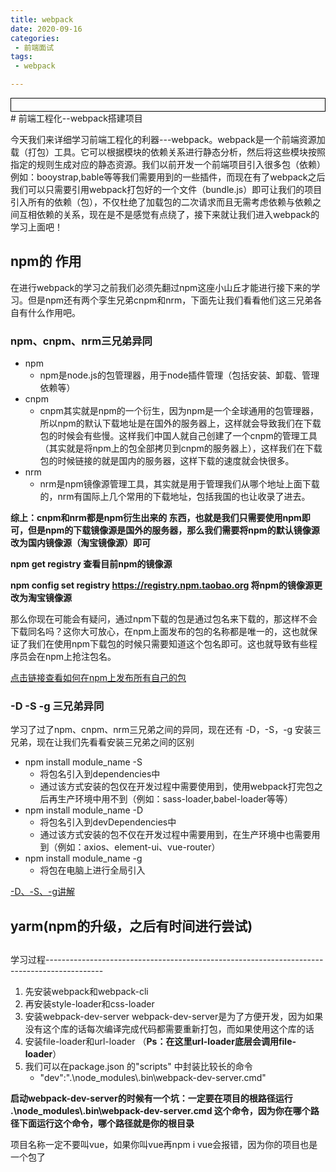 ```yaml
---
title: webpack
date: 2020-09-16
categories:
 - 前端面试
tags:
 - webpack

---
```




<div style="border:solid 1px #000;padding: 10px;">
<Icon type='phone'/>
</div>
# 前端工程化--webpack搭建项目

今天我们来详细学习前端工程化的利器---webpack。webpack是一个前端资源加载（打包）工具。它可以根据模块的依赖关系进行静态分析，然后将这些模块按照指定的规则生成对应的静态资源。我们以前开发一个前端项目引入很多包（依赖）例如：booystrap,bable等等我们需要用到的一些插件，而现在有了webpack之后我们可以只需要引用webpack打包好的一个文件（bundle.js）即可让我们的项目引入所有的依赖（包），不仅杜绝了加载包的二次请求而且无需考虑依赖与依赖之间互相依赖的关系，现在是不是感觉有点绕了，接下来就让我们进入webpack的学习上面吧！

## npm的 作用

在进行webpack的学习之前我们必须先翻过npm这座小山丘才能进行接下来的学习。但是npm还有两个孪生兄弟cnpm和nrm，下面先让我们看看他们这三兄弟各自有什么作用吧。

### npm、cnpm、nrm三兄弟异同

- npm
  - npm是node.js的包管理器，用于node插件管理（包括安装、卸载、管理依赖等）
- cnpm
  - cnpm其实就是npm的一个衍生，因为npm是一个全球通用的包管理器，所以npm的默认下载地址是在国外的服务器上，这样就会导致我们在下载包的时候会有些慢。这样我们中国人就自己创建了一个cnpm的管理工具（其实就是将npm上的包全部拷贝到cnpm的服务器上），这样我们在下载包的时候链接的就是国内的服务器，这样下载的速度就会快很多。
- nrm
  - nrm是npm镜像源管理工具，其实就是用于管理我们从哪个地址上面下载的，nrm有国际上几个常用的下载地址，包括我国的也让收录了进去。

**综上：cnpm和nrm都是npm衍生出来的 东西，也就是我们只需要使用npm即可，但是npm的下载镜像源是国外的服务器，那么我们需要将npm的默认镜像源改为国内镜像源（淘宝镜像源）即可**

**npm get registry   查看目前npm的镜像源**

**npm config set registry https://registry.npm.taobao.org   将npm的镜像源更改为淘宝镜像源**

那么你现在可能会有疑问，通过npm下载的包是通过包名来下载的，那这样不会下载同名吗？这你大可放心，在npm上面发布的包的名称都是唯一的，这也就保证了我们在使用npm下载包的时候只需要知道这个包名即可。这也就导致有些程序员会在npm上抢注包名。

[点击链接查看如何在npm上发布所有自己的包](https://www.cnblogs.com/cangqinglang/p/10267193.html)

### -D  -S  -g 三兄弟异同

学习了过了npm、cnpm、nrm三兄弟之间的异同，现在还有 -D，-S，-g 安装三兄弟，现在让我们先看看安装三兄弟之间的区别

- npm  install  module_name  -S
  - 将包名引入到dependencies中
  - 通过该方式安装的包仅在开发过程中需要使用到，使用webpack打完包之后再生产环境中用不到（例如：sass-loader,babel-loader等等）
- npm  install  module_name  -D
  - 将包名引入到devDependencies中
  - 通过该方式安装的包不仅在开发过程中需要用到，在生产环境中也需要用到（例如：axios、element-ui、vue-router）
- npm  install  module_name  -g
  - 将包在电脑上进行全局引入

[-D、-S、-g讲解](https://www.jianshu.com/p/146aebc394fd)

## yarm(npm的升级，之后有时间进行尝试)

## 

学习过程--------------------------------------------------------------------------------------------



1. 先安装webpack和webpack-cli
2. 再安装style-loader和css-loader
3. 安装webpack-dev-server         webpack-dev-server是为了方便开发，因为如果没有这个库的话每次编译完成代码都需要重新打包，而如果使用这个库的话
4. 安装file-loader和url-loader   （**Ps：在这里url-loader底层会调用file-loader**）
5. 我们可以在package.json   的"scripts"  中封装比较长的命令
   - "dev":".\\node_modules\\.bin\\webpack-dev-server.cmd"



**启动webpack-dev-server的时候有一个坑：一定要在项目的根路径运行    .\node_modules\\.bin\webpack-dev-server.cmd   这个命令，因为你在哪个路径下面运行这个命令，哪个路径就是你的根目录**

项目名称一定不要叫vue，如果你叫vue再npm  i  vue会报错，因为你的项目也是一个包了